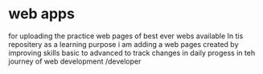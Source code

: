 # web apps
for uploading the practice  web pages of best ever webs available 
In tis repositery as a learning purpose i am adding a web pages created by improving skills basic to advanced to track changes in daily progess in teh journey of web development /developer
